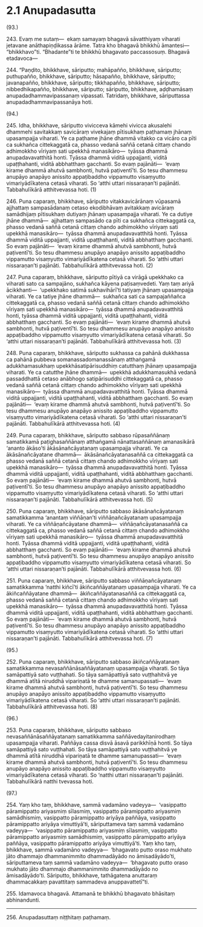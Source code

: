 

# 2.1 Anupadasutta



(93.)

243\. Evaṃ me sutaṃ—  ekaṃ samayaṃ bhagavā sāvatthiyaṃ viharati jetavane anāthapiṇḍikassa ārāme. Tatra kho bhagavā bhikkhū āmantesi—  “bhikkhavo”ti. “Bhadante”ti te bhikkhū bhagavato paccassosuṃ. Bhagavā etadavoca—

244\. “Paṇḍito, bhikkhave, sāriputto; mahāpañño, bhikkhave, sāriputto; puthupañño, bhikkhave, sāriputto; hāsapañño, bhikkhave, sāriputto; javanapañño, bhikkhave, sāriputto; tikkhapañño, bhikkhave, sāriputto; nibbedhikapañño, bhikkhave, sāriputto; sāriputto, bhikkhave, aḍḍhamāsaṃ anupadadhammavipassanaṃ vipassati. Tatridaṃ, bhikkhave, sāriputtassa anupadadhammavipassanāya hoti.

(94.)

245\. Idha, bhikkhave, sāriputto vivicceva kāmehi vivicca akusalehi dhammehi savitakkaṃ savicāraṃ vivekajaṃ pītisukhaṃ paṭhamaṃ jhānaṃ upasampajja viharati. Ye ca paṭhame jhāne dhammā vitakko ca vicāro ca pīti ca sukhañca cittekaggatā ca, phasso vedanā saññā cetanā cittaṃ chando adhimokkho vīriyaṃ sati upekkhā manasikāro—  tyāssa dhammā anupadavavatthitā honti. Tyāssa dhammā viditā uppajjanti, viditā upaṭṭhahanti, viditā abbhatthaṃ gacchanti. So evaṃ pajānāti—  ‘evaṃ kirame dhammā ahutvā sambhonti, hutvā paṭiventī’ti. So tesu dhammesu anupāyo anapāyo anissito appaṭibaddho vippamutto visaṃyutto vimariyādīkatena cetasā viharati. So ‘atthi uttari nissaraṇan’ti pajānāti. Tabbahulīkārā atthitvevassa hoti. (1)

246\. Puna caparaṃ, bhikkhave, sāriputto vitakkavicārānaṃ vūpasamā ajjhattaṃ sampasādanaṃ cetaso ekodibhāvaṃ avitakkaṃ avicāraṃ samādhijaṃ pītisukhaṃ dutiyaṃ jhānaṃ upasampajja viharati. Ye ca dutiye jhāne dhammā—  ajjhattaṃ sampasādo ca pīti ca sukhañca cittekaggatā ca, phasso vedanā saññā cetanā cittaṃ chando adhimokkho vīriyaṃ sati upekkhā manasikāro—  tyāssa dhammā anupadavavatthitā honti. Tyāssa dhammā viditā uppajjanti, viditā upaṭṭhahanti, viditā abbhatthaṃ gacchanti. So evaṃ pajānāti—  ‘evaṃ kirame dhammā ahutvā sambhonti, hutvā paṭiventī’ti. So tesu dhammesu anupāyo anapāyo anissito appaṭibaddho vippamutto visaṃyutto vimariyādīkatena cetasā viharati. So ‘atthi uttari nissaraṇan’ti pajānāti. Tabbahulīkārā atthitvevassa hoti. (2)

247\. Puna caparaṃ, bhikkhave, sāriputto pītiyā ca virāgā upekkhako ca viharati sato ca sampajāno, sukhañca kāyena paṭisaṃvedeti. Yaṃ taṃ ariyā ācikkhanti—  ‘upekkhako satimā sukhavihārī’ti tatiyaṃ jhānaṃ upasampajja viharati. Ye ca tatiye jhāne dhammā—  sukhañca sati ca sampajaññañca cittekaggatā ca, phasso vedanā saññā cetanā cittaṃ chando adhimokkho vīriyaṃ sati upekkhā manasikāro—  tyāssa dhammā anupadavavatthitā honti, tyāssa dhammā viditā uppajjanti, viditā upaṭṭhahanti, viditā abbhatthaṃ gacchanti. So evaṃ pajānāti—  ‘evaṃ kirame dhammā ahutvā sambhonti, hutvā paṭiventī’ti. So tesu dhammesu anupāyo anapāyo anissito appaṭibaddho vippamutto visaṃyutto vimariyādīkatena cetasā viharati. So ‘atthi uttari nissaraṇan’ti pajānāti. Tabbahulīkārā atthitvevassa hoti. (3)

248\. Puna caparaṃ, bhikkhave, sāriputto sukhassa ca pahānā dukkhassa ca pahānā pubbeva somanassadomanassānaṃ atthaṅgamā adukkhamasukhaṃ upekkhāsatipārisuddhiṃ catutthaṃ jhānaṃ upasampajja viharati. Ye ca catutthe jhāne dhammā—  upekkhā adukkhamasukhā vedanā passaddhattā cetaso anābhogo satipārisuddhi cittekaggatā ca, phasso vedanā saññā cetanā cittaṃ chando adhimokkho vīriyaṃ sati upekkhā manasikāro—  tyāssa dhammā anupadavavatthitā honti. Tyāssa dhammā viditā uppajjanti, viditā upaṭṭhahanti, viditā abbhatthaṃ gacchanti. So evaṃ pajānāti—  ‘evaṃ kirame dhammā ahutvā sambhonti, hutvā paṭiventī’ti. So tesu dhammesu anupāyo anapāyo anissito appaṭibaddho vippamutto visaṃyutto vimariyādīkatena cetasā viharati. So ‘atthi uttari nissaraṇan’ti pajānāti. Tabbahulīkārā atthitvevassa hoti. (4)

249\. Puna caparaṃ, bhikkhave, sāriputto sabbaso rūpasaññānaṃ samatikkamā paṭighasaññānaṃ atthaṅgamā nānattasaññānaṃ amanasikārā ‘ananto ākāso’ti ākāsānañcāyatanaṃ upasampajja viharati. Ye ca ākāsānañcāyatane dhammā—  ākāsānañcāyatanasaññā ca cittekaggatā ca phasso vedanā saññā cetanā cittaṃ chando adhimokkho vīriyaṃ sati upekkhā manasikāro—  tyāssa dhammā anupadavavatthitā honti. Tyāssa dhammā viditā uppajjanti, viditā upaṭṭhahanti, viditā abbhatthaṃ gacchanti. So evaṃ pajānāti—  ‘evaṃ kirame dhammā ahutvā sambhonti, hutvā paṭiventī’ti. So tesu dhammesu anupāyo anapāyo anissito appaṭibaddho vippamutto visaṃyutto vimariyādīkatena cetasā viharati. So ‘atthi uttari nissaraṇan’ti pajānāti. Tabbahulīkārā atthitvevassa hoti. (5)

250\. Puna caparaṃ, bhikkhave, sāriputto sabbaso ākāsānañcāyatanaṃ samatikkamma ‘anantaṃ viññāṇan’ti viññāṇañcāyatanaṃ upasampajja viharati. Ye ca viññāṇañcāyatane dhammā—  viññāṇañcāyatanasaññā ca cittekaggatā ca, phasso vedanā saññā cetanā cittaṃ chando adhimokkho vīriyaṃ sati upekkhā manasikāro—  tyāssa dhammā anupadavavatthitā honti. Tyāssa dhammā viditā uppajjanti, viditā upaṭṭhahanti, viditā abbhatthaṃ gacchanti. So evaṃ pajānāti—  ‘evaṃ kirame dhammā ahutvā sambhonti, hutvā paṭiventī’ti. So tesu dhammesu anupāyo anapāyo anissito appaṭibaddho vippamutto visaṃyutto vimariyādīkatena cetasā viharati. So ‘atthi uttari nissaraṇan’ti pajānāti. Tabbahulīkārā atthitvevassa hoti. (6)

251\. Puna caparaṃ, bhikkhave, sāriputto sabbaso viññāṇañcāyatanaṃ samatikkamma ‘natthi kiñcī’ti ākiñcaññāyatanaṃ upasampajja viharati. Ye ca ākiñcaññāyatane dhammā—  ākiñcaññāyatanasaññā ca cittekaggatā ca, phasso vedanā saññā cetanā cittaṃ chando adhimokkho vīriyaṃ sati upekkhā manasikāro—  tyāssa dhammā anupadavavatthitā honti. Tyāssa dhammā viditā uppajjanti, viditā upaṭṭhahanti, viditā abbhatthaṃ gacchanti. So evaṃ pajānāti—  ‘evaṃ kirame dhammā ahutvā sambhonti, hutvā paṭiventī’ti. So tesu dhammesu anupāyo anapāyo anissito appaṭibaddho vippamutto visaṃyutto vimariyādīkatena cetasā viharati. So ‘atthi uttari nissaraṇan’ti pajānāti. Tabbahulīkārā atthitvevassa hoti. (7)

(95.)

252\. Puna caparaṃ, bhikkhave, sāriputto sabbaso ākiñcaññāyatanaṃ samatikkamma nevasaññānāsaññāyatanaṃ upasampajja viharati. So tāya samāpattiyā sato vuṭṭhahati. So tāya samāpattiyā sato vuṭṭhahitvā ye dhammā atītā niruddhā vipariṇatā te dhamme samanupassati—  ‘evaṃ kirame dhammā ahutvā sambhonti, hutvā paṭiventī’ti. So tesu dhammesu anupāyo anapāyo anissito appaṭibaddho vippamutto visaṃyutto vimariyādīkatena cetasā viharati. So ‘atthi uttari nissaraṇan’ti pajānāti. Tabbahulīkārā atthitvevassa hoti. (8)

(96.)

253\. Puna caparaṃ, bhikkhave, sāriputto sabbaso nevasaññānāsaññāyatanaṃ samatikkamma saññāvedayitanirodhaṃ upasampajja viharati. Paññāya cassa disvā āsavā parikkhīṇā honti. So tāya samāpattiyā sato vuṭṭhahati. So tāya samāpattiyā sato vuṭṭhahitvā ye dhammā atītā niruddhā vipariṇatā te dhamme samanupassati—  ‘evaṃ kirame dhammā ahutvā sambhonti, hutvā paṭiventī’ti. So tesu dhammesu anupāyo anapāyo anissito appaṭibaddho vippamutto visaṃyutto vimariyādīkatena cetasā viharati. So ‘natthi uttari nissaraṇan’ti pajānāti. Tabbahulīkārā natthi tvevassa hoti.

(97.)

254\. Yaṃ kho taṃ, bhikkhave, sammā vadamāno vadeyya—  ‘vasippatto pāramippatto ariyasmiṃ sīlasmiṃ, vasippatto pāramippatto ariyasmiṃ samādhismiṃ, vasippatto pāramippatto ariyāya paññāya, vasippatto pāramippatto ariyāya vimuttiyā’ti, sāriputtameva taṃ sammā vadamāno vadeyya—  ‘vasippatto pāramippatto ariyasmiṃ sīlasmiṃ, vasippatto pāramippatto ariyasmiṃ samādhismiṃ, vasippatto pāramippatto ariyāya paññāya, vasippatto pāramippatto ariyāya vimuttiyā’ti. Yaṃ kho taṃ, bhikkhave, sammā vadamāno vadeyya—  ‘bhagavato putto oraso mukhato jāto dhammajo dhammanimmito dhammadāyādo no āmisadāyādo’ti, sāriputtameva taṃ sammā vadamāno vadeyya—  ‘bhagavato putto oraso mukhato jāto dhammajo dhammanimmito dhammadāyādo no āmisadāyādo’ti. Sāriputto, bhikkhave, tathāgatena anuttaraṃ dhammacakkaṃ pavattitaṃ sammadeva anuppavattetī”ti.

255\. Idamavoca bhagavā. Attamanā te bhikkhū bhagavato bhāsitaṃ abhinandunti.

---

256\. Anupadasuttaṃ niṭṭhitaṃ paṭhamaṃ.





